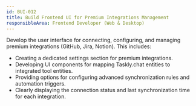 ```yaml
---
id: BUI-012
title: Build Frontend UI for Premium Integrations Management
responsibleArea: Frontend Developer (Web & Desktop)
---
```

Develop the user interface for connecting, configuring, and managing premium integrations (GitHub, Jira, Notion). This includes:
*   Creating a dedicated settings section for premium integrations.
*   Developing UI components for mapping Taskly.chat entities to integrated tool entities.
*   Providing options for configuring advanced synchronization rules and automation triggers.
*   Clearly displaying the connection status and last synchronization time for each integration.